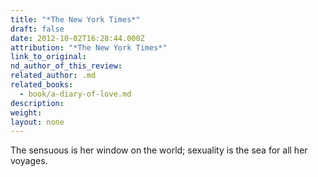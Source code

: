 ```yaml
---
title: "*The New York Times*"
draft: false
date: 2012-10-02T16:28:44.000Z
attribution: "*The New York Times*"
link_to_original:
nd_author_of_this_review:
related_author: .md
related_books:
  - book/a-diary-of-love.md
description:
weight:
layout: none
---
```

The sensuous is her window on the world; sexuality is the sea for all her voyages.

